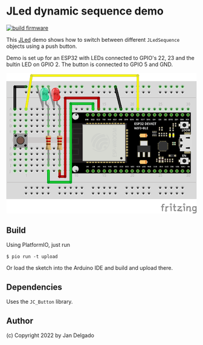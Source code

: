 # JLed dynamic sequence demo

[![build firmware](https://github.com/jandelgado/jled-example-switch-sequence/actions/workflows/build.yml/badge.svg)](https://github.com/jandelgado/jled-example-switch-sequence/actions/workflows/build.yml)

This [JLed](https://github.com/jandelgado/jled) demo shows how to switch
between different `JLedSequence` objects using a push button.

Demo is set up for an ESP32 with LEDs connected to GPIO's 22, 23 and the 
bultin LED on GPIO 2. The button is connected to GPIO 5 and GND.

![breadboard](.images/breadboard.png)

## Build

Using PlatformIO, just run

```
$ pio run -t upload
```

Or load the sketch into the Arduino IDE and build and upload there.

## Dependencies

Uses the `JC_Button` library.

## Author

(c) Copyright 2022 by Jan Delgado

